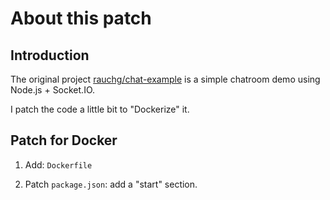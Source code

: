 About this patch
===

## Introduction

The original project [rauchg/chat-example](https://github.com/rauchg/chat-example) is a simple chatroom demo using Node.js + Socket.IO.

I patch the code a little bit to "Dockerize" it.


## Patch for Docker

1. Add: `Dockerfile`

2. Patch `package.json`: add a "start" section.


